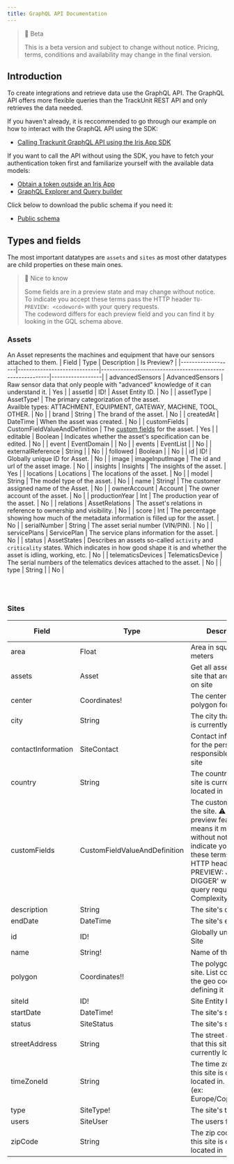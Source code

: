 ```yaml
---
title: GraphQL API Documentation
---
```


> 🚧 Beta
> 
> This is a beta version and subject to change without notice. Pricing, terms, conditions and availability may change in the final version.

## Introduction
To create integrations and retrieve data use the GraphQL API. The GraphQL API offers more flexible queries than the TrackUnit REST API and only retrieves the data needed.

If you haven't already, it is reccommended to go through our example on how to interact with the GraphQL API using the SDK: 
- [Calling Trackunit GraphQL API using the Iris App SDK](https://developers.trackunit.com/docs/graphql-api)

If you want to call the API without using the SDK, you have to fetch your authentication token first and familiarize yourself with the available data models:
- [Obtain a token outside an Iris App](https://developers.trackunit.com/reference/access-token)
- [GraphQL Explorer and Query builder](./graphql-explorer)

Click below to download the public schema if you need it:
- [Public schema](https://apps.iris.trackunit.com/graphql-public-viewer/schema.gql)


## Types and fields
The most important datatypes are `assets` and `sites` as most other datatypes are child properties on these main ones.
> 📘 Nice to know
>
> Some fields are in a preview state and may change without notice.<br>
> To indicate you accept these terms pass the HTTP header `TU-PREVIEW: <codeword>` with your query requests.<br>
> The codeword differs for each preview field and you can find it by looking in the GQL schema above.

### Assets
An Asset represents the machines and equipment that have our sensors attached to them.
| Field             | Type                        | Description                                               | Is Preview? |
|-------------------|-----------------------------|-----------------------------------------------------------|------------------|
| advancedSensors   | AdvancedSensors             | Raw sensor data that only people with "advanced" knowledge of it can understand it.                     | Yes              |
| assetId           | ID!                         | Asset Entity ID.                                          | No               |
| assetType         | AssetType!                  | The primary categorization of the asset.<br>Availble types: ATTACHMENT, EQUIPMENT, GATEWAY, MACHINE, TOOL, OTHER.             | No               |
| brand             | String                      | The brand of the asset.                                   | No               |
| createdAt         | DateTime                    | When the asset was created.                               | No               |
| customFields      | CustomFieldValueAndDefinition | The [custom fields](https://developers.trackunit.com/docs/save-data-from-your-app) for the asset.                        | Yes              |
| editable          | Boolean                     | Indicates whether the asset's specification can be edited.      | No               |
| event             | EventDomain                 |                                              | No               |
| events            | EventList                   |                                               | No               |
| externalReference | String                      |                      | No               |
| followed          | Boolean                     |                          | No               |
| id                | ID!                         | Globally unique ID for Asset.                             | No               |
| image             | imageInputImage             | The id and url of the asset image.                        | No               |
| insights          | Insights                    | The insights of the asset.                                | Yes              |
| locations         | Locations                   | The locations of the asset.                               | No               |
| model             | String                      | The model type of the asset.                              | No               |
| name              | String!                     | The customer assigned name of the Asset.                  | No               |
| ownerAccount      | Account                     | The owner account of the asset.                           | No               |
| productionYear    | Int                         | The production year of the asset.                         | No               |
| relations         | AssetRelations              | The asset's relations in reference to ownership and visibility. | No        |
| score             | Int                         | The percentage showing how much of the metadata information is filled up for the asset. | No |
| serialNumber      | String                      | The asset serial number (VIN/PIN).                        | No               |
| servicePlans      | ServicePlan               | The service plans information for the asset.              | No               |
| status            | AssetStates                 | Describes an assets so-called `activity` and `criticality` states. Which indicates in how good shape it is and whether the asset is idling, working, etc.                       | No               |
| telematicsDevices | TelematicsDevice         | The serial numbers of the telematics devices attached to the asset.         | No               |
| type              | String                      |                  | No               |

<br><br>

### Sites
| Field              | Type                                      | Description                                                                                               | Is Preview? |
| ------------------ | ----------------------------------------- | --------------------------------------------------------------------------------------------------------- | ----------- |
| area               | Float                                     | Area in square meters                                                                                     |             |
| assets             | Asset                                   | Get all assets for this site that are currently on site                                                   |             |
| center             | Coordinates!                              | The center of the polygon for the site                                                                    |             |
| city               | String                                    | The city that this site is currently located in                                                           |             |
| contactInformation | SiteContact                               | Contact information for the person responsible for this site                                              |             |
| country            | String                                    | The country that this site is currently located in                                                        |             |
| customFields       | CustomFieldValueAndDefinition           | The custom fields for the site. ⚠️ This is a preview feature. This means it may change without notice. To indicate you accept these terms pass the HTTP header 'TU-PREVIEW: JUNGLE-DIGGER' with your query requests. ⚙️ Complexity cost: 1 | Yes         |
| description        | String                                    | The site's description                                                                                    |             |
| endDate            | DateTime                                  | The site's end date                                                                                       |             |
| id                 | ID!                                       | Globally unique ID for Site                                                                               |             |
| name               | String!                                   | Name of the site                                                                                          |             |
| polygon            | Coordinates!!                           | The polygon for the site. List contains all the geo coordinates defining it                               |             |
| siteId             | ID!                                       | Site Entity ID                                                                                            |             |
| startDate          | DateTime!                                 | The site's start date                                                                                     |             |
| status             | SiteStatus                                | The site's status                                                                                         |             |
| streetAddress      | String                                    | The street address that this site is currently located in                                                 |             |
| timeZoneId         | String                                    | The time zone that this site is currently located in. TZ format (ex: Europe/Copenhagen)                  |             |
| type               | SiteType!                                 | The site's type                                                                                           |             |
| users              | SiteUser                                | The users for a site                                                                                      |             |
| zipCode            | String                                    | The zip code that this site is currently located in                                                       |             |
